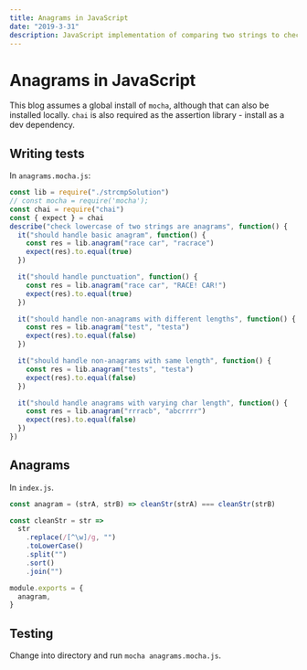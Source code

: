 ```yaml
---
title: Anagrams in JavaScript
date: "2019-3-31"
description: JavaScript implementation of comparing two strings to check if they are anagrams.
---
```


# Anagrams in JavaScript

This blog assumes a global install of `mocha`, although that can also be installed locally. `chai` is also required as the assertion library - install as a dev dependency.

## Writing tests

In `anagrams.mocha.js`:

```javascript
const lib = require("./strcmpSolution")
// const mocha = require('mocha');
const chai = require("chai")
const { expect } = chai
describe("check lowercase of two strings are anagrams", function() {
  it("should handle basic anagram", function() {
    const res = lib.anagram("race car", "racrace")
    expect(res).to.equal(true)
  })

  it("should handle punctuation", function() {
    const res = lib.anagram("race car", "RACE! CAR!")
    expect(res).to.equal(true)
  })

  it("should handle non-anagrams with different lengths", function() {
    const res = lib.anagram("test", "testa")
    expect(res).to.equal(false)
  })

  it("should handle non-anagrams with same length", function() {
    const res = lib.anagram("tests", "testa")
    expect(res).to.equal(false)
  })

  it("should handle anagrams with varying char length", function() {
    const res = lib.anagram("rrracb", "abcrrrr")
    expect(res).to.equal(false)
  })
})
```

## Anagrams

In `index.js`.

```javascript
const anagram = (strA, strB) => cleanStr(strA) === cleanStr(strB)

const cleanStr = str =>
  str
    .replace(/[^\w]/g, "")
    .toLowerCase()
    .split("")
    .sort()
    .join("")

module.exports = {
  anagram,
}
```

## Testing

Change into directory and run `mocha anagrams.mocha.js`.
